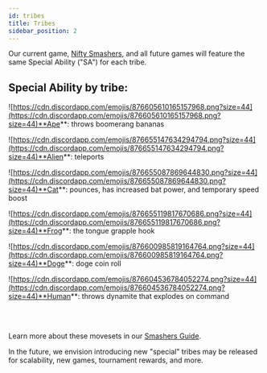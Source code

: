 ```yaml
---
id: tribes
title: Tribes
sidebar_position: 2
---
```


Our current game, [Nifty Smashers](https://niftyleague.com/docs/overview/games/nifty-smashers), and all future games will feature the same Special Ability ("SA") for each tribe.

## Special Ability by tribe:

![https://cdn.discordapp.com/emojis/876605610165157968.png?size=44](https://cdn.discordapp.com/emojis/876605610165157968.png?size=44)**Ape**: throws boomerang bananas

![https://cdn.discordapp.com/emojis/876655147634294794.png?size=44](https://cdn.discordapp.com/emojis/876655147634294794.png?size=44)**Alien**: teleports

![https://cdn.discordapp.com/emojis/876655087869644830.png?size=44](https://cdn.discordapp.com/emojis/876655087869644830.png?size=44)**Cat**: pounces, has increased bat power, and temporary speed boost

![https://cdn.discordapp.com/emojis/876655119817670686.png?size=44](https://cdn.discordapp.com/emojis/876655119817670686.png?size=44)**Frog**: the tongue grapple hook

![https://cdn.discordapp.com/emojis/876600985819164764.png?size=44](https://cdn.discordapp.com/emojis/876600985819164764.png?size=44)**Doge**: doge coin roll

![https://cdn.discordapp.com/emojis/876604536784052274.png?size=44](https://cdn.discordapp.com/emojis/876604536784052274.png?size=44)**Human**: throws dynamite that explodes on command

<br></br>

Learn more about these movesets in our [Smashers Guide](https://niftyleague.com/docs/guides/nifty-smashers/tribes).

In the future, we envision introducing new "special" tribes may be released for scalability, new games, tournament rewards, and more.
